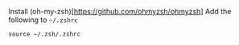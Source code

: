 Install (oh-my-zsh)[https://github.com/ohmyzsh/ohmyzsh]
Add the following to `~/.zshrc`

```
source ~/.zsh/.zshrc
```
